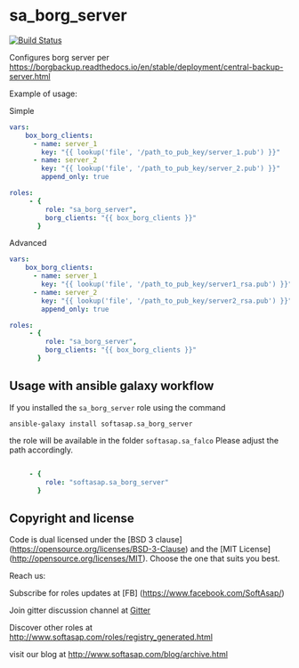 sa_borg_server
==============

[![Build Status](https://travis-ci.com/softasap/sa_borg_server.svg?branch=master)](https://travis-ci.com/softasap/sa_borg_server)

Configures borg server per https://borgbackup.readthedocs.io/en/stable/deployment/central-backup-server.html

Example of usage:

Simple

```YAML
vars:
    box_borg_clients:
      - name: server_1
        key: "{{ lookup('file', '/path_to_pub_key/server_1.pub') }}"
      - name: server_2
        key: "{{ lookup('file', '/path_to_pub_key/server_2.pub') }}"
        append_only: true

roles:
     - {
         role: "sa_borg_server",
         borg_clients: "{{ box_borg_clients }}"
       }
```

Advanced

```YAML
vars:
    box_borg_clients:
      - name: server_1
        key: "{{ lookup('file', '/path_to_pub_key/server1_rsa.pub') }}"
      - name: server_2
        key: "{{ lookup('file', '/path_to_pub_key/server2_rsa.pub') }}"
        append_only: true

roles:
     - {
         role: "sa_borg_server",
         borg_clients: "{{ box_borg_clients }}"
       }
```



Usage with ansible galaxy workflow
----------------------------------

If you installed the `sa_borg_server` role using the command


`
   ansible-galaxy install softasap.sa_borg_server
`

the role will be available in the folder `softasap.sa_falco`
Please adjust the path accordingly.

```YAML

     - {
         role: "softasap.sa_borg_server"
       }

```




Copyright and license
---------------------

Code is dual licensed under the [BSD 3 clause] (https://opensource.org/licenses/BSD-3-Clause) and the [MIT License] (http://opensource.org/licenses/MIT). Choose the one that suits you best.

Reach us:

Subscribe for roles updates at [FB] (https://www.facebook.com/SoftAsap/)

Join gitter discussion channel at [Gitter](https://gitter.im/softasap)

Discover other roles at  http://www.softasap.com/roles/registry_generated.html

visit our blog at http://www.softasap.com/blog/archive.html 
